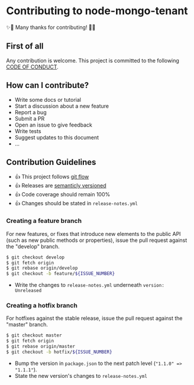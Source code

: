 # Contributing to node-mongo-tenant

:sparkles::tada: Many thanks for contributing! :tada::sparkles:

## First of all

Any contribution is welcome.
This project is committed to the following [CODE OF CONDUCT](CODE_OF_CONDUCT.md).

## How can I contribute?

* Write some docs or tutorial
* Start a discussion about a new feature
* Report a bug
* Submit a PR
* Open an issue to give feedback
* Write tests
* Suggest updates to this document
* ...

## Contribution Guidelines

* :+1: This project follows [git flow](http://nvie.com/posts/a-successful-git-branching-model/)
* :+1: Releases are [semanticly versioned](http://semver.org/)
* :+1: Code coverage should remain 100%
* :+1: Changes should be stated in `release-notes.yml`

### Creating a feature branch

For new features, or fixes that introduce new elements to the public API (such as new public methods or properties),
issue the pull request against the "develop" branch.

```sh
$ git checkout develop
$ git fetch origin
$ git rebase origin/develop
$ git checkout -b feature/${ISSUE_NUMBER}
```

* Write the changes to `release-notes.yml` underneath `version: Unreleased` 

### Creating a hotfix branch

For hotfixes against the stable release, issue the pull request against the "master" branch.


```sh
$ git checkout master
$ git fetch origin
$ git rebase origin/master
$ git checkout -b hotfix/${ISSUE_NUMBER}
```

* Bump the version in `package.json` to the next patch level (`"1.1.0" => "1.1.1"`).
* State the new version's changes to `release-notes.yml`
